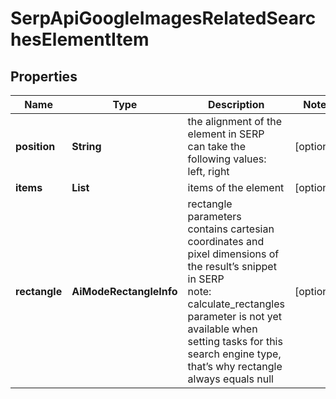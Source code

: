 # SerpApiGoogleImagesRelatedSearchesElementItem


## Properties

| Name | Type | Description | Notes |
|------------ | ------------- | ------------- | -------------|
**position** | **String** | the alignment of the element in SERP<br>can take the following values:<br>left, right |[optional]|
**items** | **List<String>** | items of the element |[optional]|
**rectangle** | **AiModeRectangleInfo** | rectangle parameters<br>contains cartesian coordinates and pixel dimensions of the result’s snippet in SERP<br>note: calculate_rectangles parameter is not yet available when setting tasks for this search engine type, that’s why rectangle always equals null |[optional]|